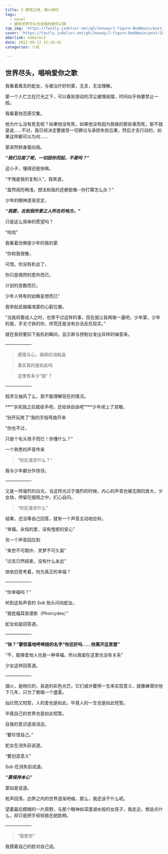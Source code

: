 ```yaml
---
title: X 挪得之地，烟火绚烂
tags:
  - novel
  - 直到世界尽头也会唱响爱你之歌
top_img: 'https://fastly.jsdelivr.net/gh/Jenway/J-figure-Bed@main/post/2022/sedual-series/sedual-final.png'
cover: 'https://fastly.jsdelivr.net/gh/Jenway/J-figure-Bed@main/post/2022/sedual-series/sedual-final.png'
abbrlink: edba7ec3
date: 2022-09-13 15:16:42
categories: 小说

---
```

世界尽头，唱响爱你之歌
----

<meting-js
    server="netease"
    type="song"
    autoplay="false"
    id="18126594">
</meting-js>

我看着离去的蛇女，与被治疗好的蒙，无言，无法理解。

蒙一个人伫立在灯光之下，可以看到游动的浮尘缓慢摇摆，时间似乎快要禁止一般。

我看着他百感交集。

他为什么没有死去呢？如果他没有死，如果他没有因为我做的那些事而死，那不就是说……不对，我已经决定要接受一切罪过与承担失败后果，然后才去行动的，如果这样都可以为何……

蒙突然转身面向我。

***“我们见面了呢，一切因你而起，不是吗？”***

这小子，懂得还挺快嘛。

“不愧是我的复制人”，我笑道，

“虽然阅历稍浅，想法和我的还都挺像--你打算怎么办？”

少年的眼神逐渐坚定，

***“我要，去到我所爱之人所在的地方。”***

只是这么简单的愿望吗？

“哈哈”

我看着仿佛是少年的我的蒙

“你和我很像，

可惜，你没有机会了，

你只是偶然的意外而已，

计划的变数而已，

少年人特有的幼稚妄想而已”

我举起武器瞄准蒙的心脏位置。

“当我将要成人之时，也曾干过这样的事，现在就让我再做一遍吧，少年蒙，少年的我，手无寸铁的你，终究还是没有办法反抗现实。”

就在我将要扣下扳机的瞬间，显示屏与控制台发出异样的噪音来。

——————

>感情与心，易碎的消耗品

>事实真的是如此吗

>这里有多少“我”？

——————

程序又抽风了么，我不能理解现在的情况。

***“杀死我之后就收手吧，还给玦自由吧”***少年闭上了双眼。

“别开玩笑了”我的手指弯曲开来

“你也不过，

只是个毛头孩子而已！你懂什么？”

一个熟悉的声音传来

>“你在渴求什么？”

我与少年都分外惊讶。

——————

又是一阵强烈的白光，当这阵光过于强烈的时候，内心的声音也被无限的放大，少女玦，停留在细雨之中，扪心自问。

>“你在渴求什么”

结果，还没等自己回答，就有一个声音主动地应和，

“幸福，永恒的爱，没有惶惑的安心”

另一个声音回应到

“来世不可期许，灵梦不可久留”

“过去已然结束，没有什么永远”

玦依旧思考着，何为真正的幸福？

——————

“你幸福吗？”

听到这些声音的 Sub 抬头问向蛇女。

“我姓福耳库德斯（Phorcydes）”

蛇女如是回答道。

——————

**“玦？”**蒙惊喜地呼唤她的名字**“你还好吗……快离开这里罢”**

“不，能够爱他人也是一种幸福，所以我留在这里也没有关系”

少女这样回答道。

——————

烟火，是绚烂的，易逝的彩色光芒。它们或许要用一生来实现意义，就像蝉潜伏地下几年，只为了歌唱一个盛夏。

灿烂而又短暂，人的爱也是如此，毕竟人的一生也是如此短暂。

毕竟自己的世界也是如此短暂。

自我的意识逐渐消迩。

“要珍惜自己。”

蛇女在消失前说道。

“要创造意义”

Sub 在消失前说道。

***“要保持本心”***

蒙如是说道。

枪声回荡，边界之内的世界逐渐坍缩，那么，我还该干什么呢。

望着最后模糊的一片原野，与那个眼神如深邃湖水般的女孩子，我走近，想说点什么，却只是把手轻轻抵在她脸颊。

——————

>“我爱你”

我摸着自己的脸对自己说。
